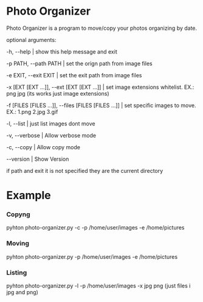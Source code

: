 # Photo Organizer

Photo Organizer is a program to move/copy your photos organizing by date.

optional arguments:

  -h, --help |           show this help message and exit
  
  -p PATH, --path PATH |  set the orign path from image files
  
  -e EXIT, --exit EXIT |  set the exit path from image files
  
  -x [EXT [EXT ...]], --ext [EXT [EXT ...]] | set image extensions whitelist. EX.: png jpg (its works just image extensions)
  
  -f [FILES [FILES ...]], --files [FILES [FILES ...]] | set specific images to move. EX.: 1.png 2.jpg 3.gif
  
  -l, --list |            just list images dont move
  
  -v, --verbose |         Allow verbose mode
  
  -c, --copy |            Allow copy mode
  
  --version |             Show Version
  

if path and exit it is not specified they are the current directory

# Example

### Copyng

pyhton photo-organizer.py -c -p /home/user/images -e /home/pictures

### Moving

pyhton photo-organizer.py -p /home/user/images -e /home/pictures

### Listing

pyhton photo-organizer.py -l -p /home/user/images -x jpg png (just files i jpg and png)

